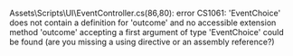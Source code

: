 Assets\Scripts\UI\EventController.cs(86,80): error CS1061: 'EventChoice' does not contain a definition for 'outcome' and no accessible extension method 'outcome' accepting a first argument of type 'EventChoice' could be found (are you missing a using directive or an assembly reference?)

